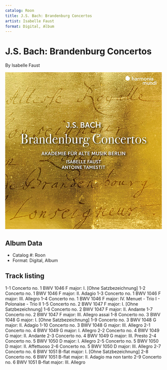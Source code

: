 ```yaml
---
catalog: Roon
title: J.S. Bach: Brandenburg Concertos
artist: Isabelle Faust
format: Digital, Album
---
```


# J.S. Bach: Brandenburg Concertos

By Isabelle Faust

![](../../assets/albumcovers/Isabelle_Faust-JS_Bach-_Brandenburg_Concertos.png)

## Album Data

- Catalog #: Roon
- Format: Digital, Album


## Track listing


1-1 Concerto no. 1 BWV 1046 F major: I. [Ohne Satzbezeichnung]
1-2 Concerto no. 1 BWV 1046 F major: II. Adagio
1-3 Concerto no. 1 BWV 1046 F major: III. Allegro
1-4 Concerto no. 1 BWV 1046 F major: IV. Menuet - Trio I - Polonaise - Trio II
1-5 Concerto no. 2 BWV 1047 F major: I. [Ohne Satzbezeichnung]
1-6 Concerto no. 2 BWV 1047 F major: II. Andante
1-7 Concerto no. 2 BWV 1047 F major: III. Allegro assai
1-8 Concerto no. 3 BWV 1048 G major: I. [Ohne Satzbezeichnung]
1-9 Concerto no. 3 BWV 1048 G major: II. Adagio
1-10 Concerto no. 3 BWV 1048 G major: III. Allegro
2-1 Concerto no. 4 BWV 1049 G major: I. Allegro
2-2 Concerto no. 4 BWV 1049 G major: II. Andante
2-3 Concerto no. 4 BWV 1049 G major: III. Presto
2-4 Concerto no. 5 BWV 1050 D major: I. Allegro
2-5 Concerto no. 5 BWV 1050 D major: II. Affettuoso
2-6 Concerto no. 5 BWV 1050 D major: III. Allegro
2-7 Concerto no. 6 BWV 1051 B-flat major: I. [Ohne Satzbezeichnung]
2-8 Concerto no. 6 BWV 1051 B-flat major: II. Adagio ma non tanto
2-9 Concerto no. 6 BWV 1051 B-flat major: III. Allegro

